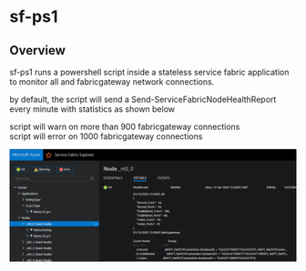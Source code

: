 # sf-ps1

## Overview
sf-ps1 runs a powershell script inside a stateless service fabric application to monitor all and fabricgateway network connections. 

by default, the script will send a Send-ServiceFabricNodeHealthReport every minute with statistics as shown below  

script will warn on more than 900 fabricgateway connections  
script will error on 1000 fabricgateway connections  

![](media/sfx.1.png)